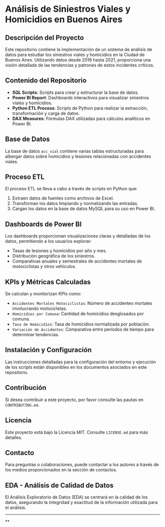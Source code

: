 # Análisis de Siniestros Viales y Homicidios en Buenos Aires

## Descripción del Proyecto
Este repositorio contiene la implementación de un sistema de análisis de datos para estudiar los siniestros viales y homicidios en la Ciudad de Buenos Aires. Utilizando datos desde 2016 hasta 2021, proporciona una visión detallada de las tendencias y patrones de estos incidentes críticos.

## Contenido del Repositorio
- **SQL Scripts**: Scripts para crear y estructurar la base de datos.
- **Power BI Report**: Dashboards interactivos para visualizar siniestros viales y homicidios.
- **Python ETL Process**: Scripts de Python para realizar la extracción, transformación y carga de datos.
- **DAX Measures**: Fórmulas DAX utilizadas para cálculos analíticos en Power BI.

## Base de Datos
La base de datos `acc_vial` contiene varias tablas estructuradas para albergar datos sobre homicidios y lesiones relacionadas con accidentes viales.

## Proceso ETL
El proceso ETL se lleva a cabo a través de scripts en Python que:
1. Extraen datos de fuentes como archivos de Excel.
2. Transforman los datos limpiando y normalizando las entradas.
3. Cargan los datos en la base de datos MySQL para su uso en Power BI.

## Dashboards de Power BI
Los dashboards proporcionan visualizaciones claras y detalladas de los datos, permitiendo a los usuarios explorar:
- Tasas de lesiones y homicidios por año y mes.
- Distribución geográfica de los siniestros.
- Comparativas anuales y semestrales de accidentes mortales de motociclistas y otros vehículos.

## KPIs y Métricas Calculadas
Se calculan y monitorizan KPIs como:
- `Accidentes Mortales Motociclistas`: Número de accidentes mortales involucrando motocicletas.
- `Homicidios por Comuna`: Cantidad de homicidios desglosados por comuna.
- `Tasa de Homicidios`: Tasa de homicidios normalizada por población.
- `Variación de Accidentes`: Comparativa entre periodos de tiempo para determinar tendencias.

## Instalación y Configuración
Las instrucciones detalladas para la configuración del entorno y ejecución de los scripts están disponibles en los documentos asociados en este repositorio.

## Contribución
Si desea contribuir a este proyecto, por favor consulte las pautas en `CONTRIBUTING.md`.

## Licencia
Este proyecto está bajo la Licencia MIT. Consulte `LICENSE.md` para más detalles.

## Contacto
Para preguntas o colaboraciones, puede contactar a los autores a través de los medios proporcionados en la sección de contactos.

## EDA - Análisis de Calidad de Datos
El Análisis Exploratorio de Datos (EDA) se centrará en la calidad de los datos, asegurando la integridad y exactitud de la información utilizada para el análisis.

---

**
